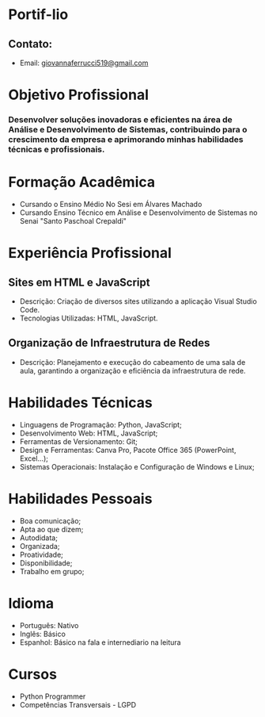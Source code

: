# Portif-lio
## Contato:
* Email: giovannaferrucci519@gmail.com
# Objetivo Profissional
### Desenvolver soluções inovadoras e eficientes na área de Análise e Desenvolvimento de Sistemas, contribuindo para o crescimento da empresa e aprimorando minhas habilidades técnicas e profissionais.
# Formação Acadêmica
* Cursando o Ensino Médio No Sesi em Álvares Machado 
* Cursando Ensino Técnico em Análise e Desenvolvimento de Sistemas no Senai "Santo Paschoal Crepaldi"
# Experiência Profissional
## Sites em HTML e JavaScript
* Descrição: Criação de diversos sites utilizando a aplicação Visual Studio Code.
* Tecnologias Utilizadas: HTML, JavaScript.
## Organização de Infraestrutura de Redes
* Descrição: Planejamento e execução do cabeamento de uma sala de aula, garantindo a organização e eficiência da infraestrutura de rede.
# Habilidades Técnicas
* Linguagens de Programação: Python, JavaScript;
* Desenvolvimento Web: HTML, JavaScript;
* Ferramentas de Versionamento: Git;
* Design e Ferramentas: Canva Pro, Pacote Office 365 (PowerPoint, Excel...);
* Sistemas Operacionais: Instalação e Configuração de Windows e Linux;
# Habilidades Pessoais 
* Boa comunicação;
* Apta ao que dizem;
* Autodidata;
* Organizada;
* Proatividade;
* Disponibilidade;
* Trabalho em grupo;
# Idioma 
* Português: Nativo
* Inglês: Básico
* Espanhol: Básico na fala e internediario na leitura
# Cursos
* Python Programmer
* Competências Transversais - LGPD
